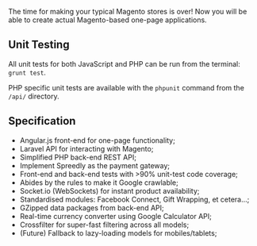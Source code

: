 The time for making your typical Magento stores is over! Now you will be able to create actual Magento-based one-page applications.

Unit Testing
---------

All unit tests for both JavaScript and PHP can be run from the terminal: `grunt test`.

PHP specific unit tests are available with the `phpunit` command from the `/api/` directory.


Specification
---------

 * Angular.js front-end for one-page functionality;
 * Laravel API for interacting with Magento;
 * Simplified PHP back-end REST API;
 * Implement Spreedly as the payment gateway;
 * Front-end and back-end tests with >90% unit-test code coverage;
 * Abides by the rules to make it Google crawlable;
 * Socket.io (WebSockets) for instant product availability;
 * Standardised modules: Facebook Connect, Gift Wrapping, et cetera...;
 * GZipped data packages from back-end API;
 * Real-time currency converter using Google Calculator API;
 * Crossfilter for super-fast filtering across all models;
 * (Future) Fallback to lazy-loading models for mobiles/tablets;